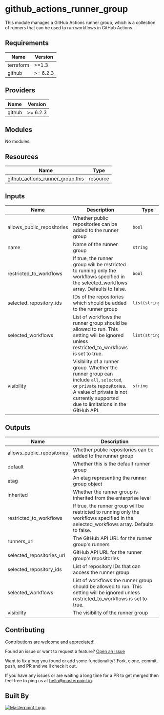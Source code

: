 # github_actions_runner_group

This module manages a GitHub Actions runner group, which is a collection of runners that can be used to run workflows in GitHub Actions.

<!-- BEGIN_TF_DOCS -->
<!-- prettier-ignore-start -->

## Requirements

| Name | Version |
|------|---------|
| terraform | >=1.3 |
| github | >= 6.2.3 |

## Providers

| Name | Version |
|------|---------|
| github | >= 6.2.3 |

## Modules

No modules.

## Resources

| Name | Type |
|------|------|
| [github_actions_runner_group.this](https://registry.terraform.io/providers/integrations/github/latest/docs/resources/actions_runner_group) | resource |

## Inputs

| Name | Description | Type | Default | Required |
|------|-------------|------|---------|:--------:|
| allows_public_repositories | Whether public repositories can be added to the runner group | `bool` | `null` | no |
| name | Name of the runner group | `string` | n/a | yes |
| restricted_to_workflows | If true, the runner group will be restricted to running only the workflows specified in the selected_workflows array. Defaults to false. | `bool` | `null` | no |
| selected_repository_ids | IDs of the repositories which should be added to the runner group | `list(string)` | `[]` | no |
| selected_workflows | List of workflows the runner group should be allowed to run. This setting will be ignored unless restricted_to_workflows is set to true. | `list(string)` | `[]` | no |
| visibility | Visibility of a runner group. Whether the runner group can include `all`, `selected`, or `private` repositories. A value of private is not currently supported due to limitations in the GitHub API. | `string` | n/a | yes |

## Outputs

| Name | Description |
|------|-------------|
| allows_public_repositories | Whether public repositories can be added to the runner group |
| default | Whether this is the default runner group |
| etag | An etag representing the runner group object |
| inherited | Whether the runner group is inherited from the enterprise level |
| restricted_to_workflows | If true, the runner group will be restricted to running only the workflows specified in the selected_workflows array. Defaults to false. |
| runners_url | The GitHub API URL for the runner group's runners |
| selected_repositories_url | GitHub API URL for the runner group's repositories |
| selected_repository_ids | List of repository IDs that can access the runner group |
| selected_workflows | List of workflows the runner group should be allowed to run. This setting will be ignored unless restricted_to_workflows is set to true. |
| visibility | The visibility of the runner group |


## Contributing

Contributions are welcome and appreciated!

Found an issue or want to request a feature? [Open an issue](TODO)

Want to fix a bug you found or add some functionality? Fork, clone, commit, push, and PR and we'll check it out.

If you have any issues or are waiting a long time for a PR to get merged then feel free to ping us at [hello@masterpoint.io](mailto:hello@masterpoint.io).

## Built By

[![Masterpoint Logo](https://i.imgur.com/RDLnuQO.png)](https://masterpoint.io)

<!-- prettier-ignore-end -->
<!-- END_TF_DOCS -->
